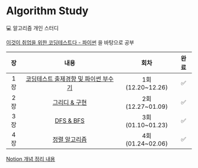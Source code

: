 # Algorithm Study
💻 알고리즘 개인 스터디

[이것이 취업을 위한 코딩테스트다 - 파이썬](https://www.youtube.com/watch?v=m-9pAwq1o3w&list=PLRx0vPvlEmdAghTr5mXQxGpHjWqSz0dgC&index=1) 을 바탕으로 공부

|장   | 내용                | 회차          |완료|
|:---:|:-------------------:|:-----------:|:----------:|
|1장  | [코딩테스트 출제경향 및 파이썬 부수기](https://www.youtube.com/watch?v=m-9pAwq1o3w&list=PLRx0vPvlEmdAghTr5mXQxGpHjWqSz0dgC&index=1)  | 1회(12.20~12.26) |✅|
|2장  | [그리디 & 구현](https://www.youtube.com/watch?v=2zjoKjt97vQ&list=PLRx0vPvlEmdAghTr5mXQxGpHjWqSz0dgC&index=2) | 2회(12.27~01.09) |✅ |
|3장  | [DFS & BFS](https://www.youtube.com/watch?v=2zjoKjt97vQ&list=PLRx0vPvlEmdAghTr5mXQxGpHjWqSz0dgC&index=3) | 3회(01.10~01.23) |✅ |
|4장  | [정렬 알고리즘](https://www.youtube.com/watch?v=2zjoKjt97vQ&list=PLRx0vPvlEmdAghTr5mXQxGpHjWqSz0dgC&index=4) | 4회(01.24~02.06) |✅ |

[Notion 개념 정리 내용](https://leesaeyoon.notion.site/fc65ad81906c4724951d234644f8ef94)
